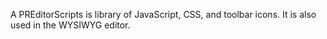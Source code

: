 A PREditorScripts is library of JavaScript, CSS, and toolbar icons.  It is also used in the WYSIWYG editor.